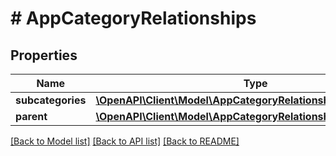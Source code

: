 # # AppCategoryRelationships

## Properties

Name | Type | Description | Notes
------------ | ------------- | ------------- | -------------
**subcategories** | [**\OpenAPI\Client\Model\AppCategoryRelationshipsSubcategories**](AppCategoryRelationshipsSubcategories.md) |  | [optional] 
**parent** | [**\OpenAPI\Client\Model\AppCategoryRelationshipsParent**](AppCategoryRelationshipsParent.md) |  | [optional] 

[[Back to Model list]](../../README.md#documentation-for-models) [[Back to API list]](../../README.md#documentation-for-api-endpoints) [[Back to README]](../../README.md)


